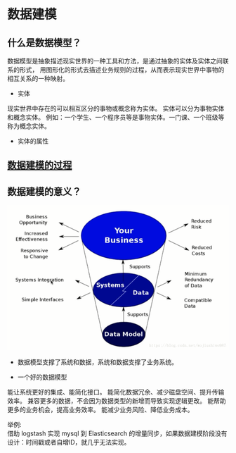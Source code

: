 #  数据建模

## 什么是数据模型？

数据模型是抽象描述现实世界的一种工具和方法，是通过抽象的实体及实体之间联系的形式，
用图形化的形式去描述业务规则的过程，从而表示现实世界中事物的相互关系的一种映射。 

* 实体

现实世界中存在的可以相互区分的事物或概念称为实体。 实体可以分为事物实体和概念实体。
例如：一个学生、一个程序员等是事物实体。一门课、一个班级等称为概念实体。

* 实体的属性

## [数据建模的过程](Modeling.md)

## 数据建模的意义？

![](../pic/data-model.png)
* 数据模型支撑了系统和数据，系统和数据支撑了业务系统。   

* 一个好的数据模型

能让系统更好的集成、能简化接口。
能简化数据冗余、减少磁盘空间、提升传输效率。
兼容更多的数据，不会因为数据类型的新增而导致实现逻辑更改。
能帮助更多的业务机会，提高业务效率。
能减少业务风险、降低业务成本。

举例:   
借助 logstash 实现 mysql 到 Elasticsearch 的增量同步，如果数据建模阶段没有设计：时间戳或者自增ID，就几乎无法实现。

